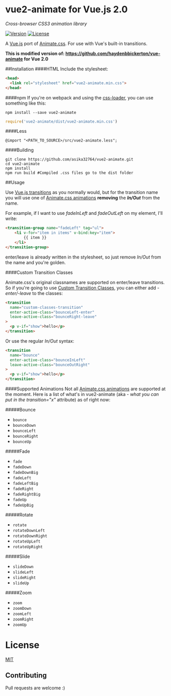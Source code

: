 # vue2-animate for Vue.js 2.0

*Cross-browser CSS3 animation library*

[![Version](https://img.shields.io/npm/v/vue2-animate.svg?style=flat-square)](https://www.npmjs.com/package/vue2-animate)
[![License](https://img.shields.io/npm/l/vue2-animate.svg?style=flat-square)](LICENSE)

A [Vue.js](http://vuejs.org/ "Vue.js") port of [Animate.css](https://github.com/daneden/animate.css "Animate.css"). For use with Vue's built-in transitions.

**This is modified version of: https://github.com/haydenbbickerton/vue-animate for Vue 2.0**

##Installation
####HTML
Include the stylesheet:

  ```html
  <head>
    <link rel="stylesheet" href="vue2-animate.min.css">
  </head>
  ```
####npm
  If you're on webpack and using the [css-loader](https://github.com/webpack/css-loader "css loader"), you can use something like this:
  ```shell
  npm install --save vue2-animate
  ```
  ```js
  require('vue2-animate/dist/vue2-animate.min.css')
  ```
####Less
  ```less
  @import "<PATH_TO_SOURCE>/src/vue2-animate.less";
  ```

####Building
  ```shell
  git clone https://github.com/asika32764/vue2-animate.git
  cd vue2-animate
  npm install
  npm run build #Compiled .css files go to the dist folder
  ```

##Usage

  Use [Vue.js transitions](http://vuejs.org/guide/transitions.html "Vue.js Transitions") as you normally would, but for the transition name you will use one of [Animate.css animations](https://github.com/daneden/animate.css#basic-usage "animations") **removing** the ***In/Out*** from the name.

  For example, if I want to use *fadeInLeft* and *fadeOutLeft* on my element, I'll write:
```html
<transition-group name="fadeLeft" tag="ul">
    <li v-for="item in items" v-bind:key="item">
        {{ item }}
    </li>
</transition-group>
```
  enter/leave is already written in the stylesheet, so just remove *In/Out* from the name and you're golden.

####Custom Transition Classes

Animate.css's original classnames are supported on enter/leave transitions. So if you're going to use [Custom Transition Classes](http://vuejs.org/guide/transitions.html#Custom-Transition-Classes "Custom Transition Classes"), you can either add *-enter/-leave* to the classes:

```html
<transition
  name="custom-classes-transition"
  enter-active-class="bounceLeft-enter"
  leave-active-class="bounceRight-leave"
>
  <p v-if="show">hello</p>
</transition>
```
  Or use the regular *In/Out* syntax:
  
```html
<transition
  name="bounce"
  enter-active-class="bounceInLeft"
  leave-active-class="bounceOutRight"
>
  <p v-if="show">hello</p>
</transition>
```

####Supported Animations
  Not all [Animate.css animations](https://github.com/daneden/animate.css#basic-usage "animations") are supported at the moment. Here is a list of what's in vue2-animate (aka - *what you can put in the transition="x"* attribute) as of right now:

#####Bounce
  * `bounce`
  * `bounceDown`
  * `bounceLeft`
  * `bounceRight`
  * `bounceUp`

#####Fade
  * `fade`
  * `fadeDown`
  * `fadeDownBig`
  * `fadeLeft`
  * `fadeLeftBig`
  * `fadeRight`
  * `fadeRightBig`
  * `fadeUp`
  * `fadeUpBig`

#####Rotate
  * `rotate`
  * `rotateDownLeft`
  * `rotateDownRight`
  * `rotateUpLeft`
  * `rotateUpRight`

#####Slide
  * `slideDown`
  * `slideLeft`
  * `slideRight`
  * `slideUp`

#####Zoom
  * `zoom`
  * `zoomDown`
  * `zoomLeft`
  * `zoomRight`
  * `zoomUp`

# License

[MIT](http://opensource.org/licenses/MIT)

## Contributing

Pull requests are welcome :)
